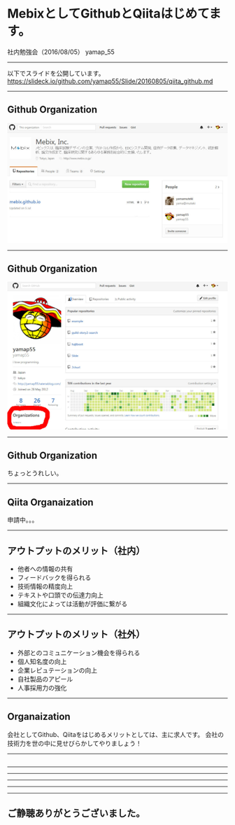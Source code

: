 # MebixとしてGithubとQiitaはじめてます。
社内勉強会（2016/08/05）
yamap_55

---

以下でスライドを公開しています。
https://slideck.io/github.com/yamap55/Slide/20160805/qiita_github.md

---

## Github Organization

![github organization](./pic3.jpeg)

---

## Github Organization

![github organization](./pic4.jpeg)

---

## Github Organization

ちょっとうれしい。

---

## Qiita Organaization

申請中。。。

---

## アウトプットのメリット（社内）
- 他者への情報の共有
- フィードバックを得られる
- 技術情報の精度向上
- テキストや口頭での伝達力向上
- 組織文化によっては活動が評価に繋がる

---

## アウトプットのメリット（社外）
- 外部とのコミュニケーション機会を得られる
- 個人知名度の向上
- 企業レピュテーションの向上
- 自社製品のアピール
- 人事採用力の強化

---

## Organaization

会社としてGithub、Qiitaをはじめるメリットとしては、主に求人です。
会社の技術力を世の中に見せびらかしてやりましょう！

---

##

---

---

---

---

---

## ご静聴ありがとうございました。
